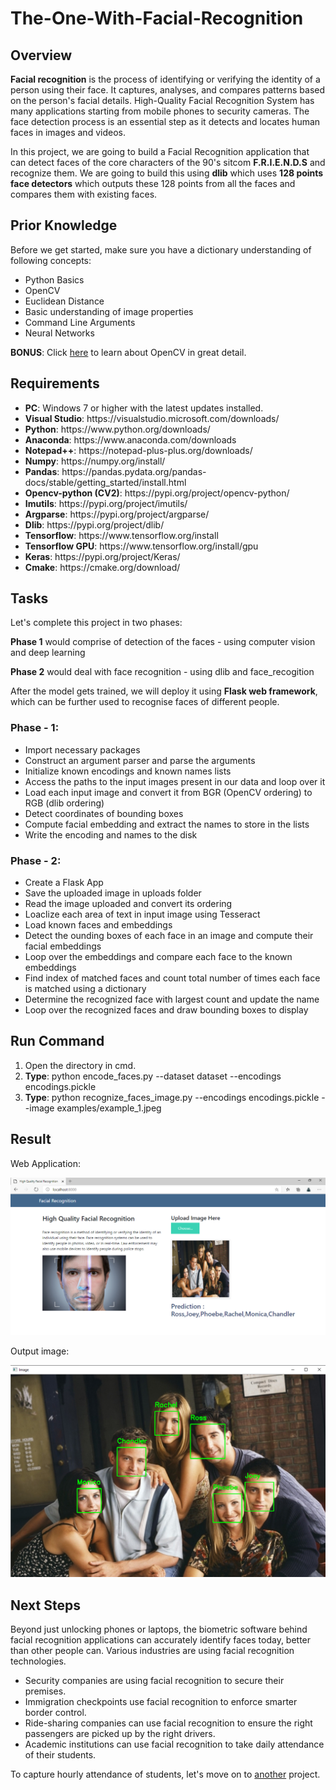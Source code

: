 # The-One-With-Facial-Recognition
## Overview
<b>Facial recognition</b> is the process of identifying or verifying the identity of a person using their face. It captures, analyses, and compares patterns based on the person's facial details. High-Quality Facial Recognition System has many applications starting from mobile phones to security cameras. The face detection process is an essential step as it detects and locates human faces in images and videos.

In this project, we are going to build a Facial Recognition application that can detect faces of the core characters of the 90's sitcom <b>F.R.I.E.N.D.S</b> and recognize them. We are going to build this using <b>dlib</b> which uses <b>128 points face detectors</b> which outputs these 128 points from all the faces and compares them with existing faces.

## Prior Knowledge
Before we get started, make sure you have a dictionary understanding of following concepts:
<ul>
  <li>Python Basics</li>
  <li>OpenCV</li>
  <li>Euclidean Distance</li>
  <li>Basic understanding of image properties</li>
  <li>Command Line Arguments</li>
  <li>Neural Networks</li>
 </ul>
 
<b>BONUS</b>: Click <a href="https://www.youtube.com/watch?v=kdLM6AOd2vc&list=PLS1QulWo1RIa7D1O6skqDQ-JZ1GGHKK-K">here</a> to learn about OpenCV in great detail.
 
 ## Requirements
 <ul>
  <li><b>PC</b>: Windows 7 or higher with the latest updates installed.</li>
  <li><b>Visual Studio</b>: https://visualstudio.microsoft.com/downloads/</li>
  <li><b>Python</b>: https://www.python.org/downloads/</li>
  <li><b>Anaconda</b>: https://www.anaconda.com/downloads</li>
  <li><b>Notepad++</b>: https://notepad-plus-plus.org/downloads/</li>
  <li><b>Numpy</b>: https://numpy.org/install/</li>
  <li><b>Pandas</b>: https://pandas.pydata.org/pandas-docs/stable/getting_started/install.html </li>
  <li><b>Opencv-python (CV2)</b>: https://pypi.org/project/opencv-python/ </li>
  <li><b>Imutils</b>: https://pypi.org/project/imutils/ </li>
  <li><b>Argparse</b>: https://pypi.org/project/argparse/</li>
  <li><b>Dlib</b>: https://pypi.org/project/dlib/</li>
  <li><b>Tensorflow</b>: https://www.tensorflow.org/install</li>
  <li><b>Tensorflow GPU</b>: https://www.tensorflow.org/install/gpu </li>
  <li><b>Keras</b>: https://pypi.org/project/Keras/ </li>
  <li><b>Cmake</b>: https://cmake.org/download/ </li>
 </ul>
 
 ## Tasks
Let's complete this project in two phases:

<b>Phase 1</b> would comprise of detection of the faces - using computer vision and deep learning

<b>Phase 2</b> would deal with face recognition - using dlib and face_recogition

After the model gets trained, we will deploy it using <b>Flask web framework</b>, which can be further used to recognise faces of different people.

### Phase - 1:
<ul>
  <li>Import necessary packages</li>
  <li>Construct an argument parser and parse the arguments</li>
  <li>Initialize known encodings and known names lists</li>
  <li>Access the paths to the input images present in our data and loop over it</li>
  <li>Load each input image and convert it from BGR (OpenCV ordering) to RGB (dlib ordering)</li>
  <li>Detect coordinates of bounding boxes</li>
  <li>Compute facial embedding and extract the names to store in the lists</li>
  <li>Write the encoding and names to the disk</li>
</ul>

### Phase - 2:
<ul>
  <li>Create a Flask App</li>
  <li>Save the uploaded image in uploads folder</li>
  <li>Read the image uploaded and convert its ordering</li>
  <li>Loaclize each area of text in input image using Tesseract</li>
  <li>Load known faces and embeddings</li>
  <li>Detect the ounding boxes of each face in an image and compute their facial embeddings</li>
  <li>Loop over the embeddings and compare each face to the known embeddings</li>
  <li>Find index of matched faces and count total number of times each face is matched using a dictionary</li>
  <li>Determine the recognized face with largest count and update the name</li>
  <li>Loop over the recognized faces and draw bounding boxes to display</li> 
</ul>

## Run Command
<ol>
  <li>Open the directory in cmd.</li>
  <li><b>Type</b>: python encode_faces.py --dataset dataset --encodings encodings.pickle </li>
  <li><b>Type</b>: python recognize_faces_image.py --encodings encodings.pickle --image examples/example_1.jpeg </li>
</ol>

## Result

Web Application:

<img src="Web-Application.png" alt="Flask App">

Output image:

<img src="outputs/Output-1.png" alt="Output">

## Next Steps

Beyond just unlocking phones or laptops, the biometric software behind facial recognition applications can accurately identify faces today, better than other people can. Various industries are using facial recognition technologies.
<ul>
<li>Security companies are using facial recognition to secure their premises.  
<li>Immigration checkpoints use facial recognition to enforce smarter border control.  
<li>Ride-sharing companies can use facial recognition to ensure the right passengers are picked up by the right drivers.  
<li>Academic institutions can use facial recognition to take daily attendance of their students.
 </ul>
 
To capture hourly attendance of students, let's move on to <a href="https://github.com/Shivani-781/AI-Powered-Hourly-Attendance-Capturing-System">another</a> project.

